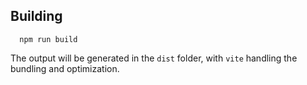
## Building

```
  npm run build
```
The output will be generated in the `dist` folder, with `vite` handling the bundling and optimization.